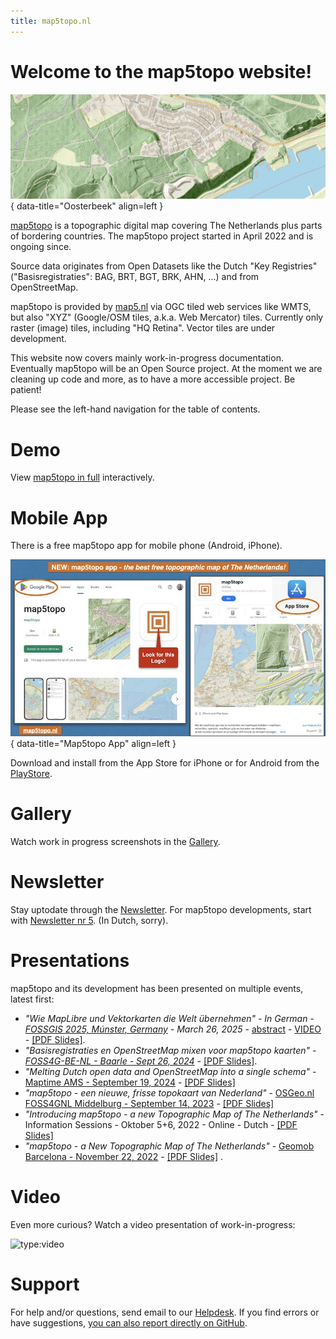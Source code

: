 ```yaml
---
title: map5topo.nl
---
```


# Welcome to the map5topo website!

![map5topo](assets/images/map5topo-oosterbeek.jpg){ data-title="Oosterbeek" align=left }

[map5topo](https://map5topo.nl) is a topographic digital map covering The Netherlands plus
parts of bordering countries. The map5topo project started in April 2022 and is ongoing since.

Source data originates from Open Datasets like the Dutch "Key Registries" ("Basisregistraties": BAG, BRT, BGT, BRK, AHN, ...) 
and from OpenStreetMap.
               
map5topo is provided by [map5.nl](https:///map5.nl)
via OGC tiled web services like WMTS, but also "XYZ" (Google/OSM tiles, a.k.a. Web Mercator) tiles. Currently only raster (image) tiles, including "HQ Retina". Vector tiles are under development.

This website now covers mainly work-in-progress documentation. Eventually map5topo will be an Open Source project.
At the moment we are cleaning up code and more, as to have a more accessible project. Be patient!

Please see the left-hand navigation for the table of contents.

# Demo

View [map5topo in full](https://app.map5.nl/map5topo/full/) interactively.

# Mobile App

There is a free map5topo app for mobile phone (Android, iPhone).

![map5topo app](assets/images/map5topo-app-0.jpg){ data-title="Map5topo App" align=left }

Download and install from the App Store for iPhone or for Android from the [PlayStore](https://play.google.com/store/apps/details?id=nl.map5topo.viewerapp&hl=en).

# Gallery

Watch work in progress screenshots in the [Gallery](gallery/index.md).

# Newsletter

Stay uptodate through the [Newsletter](https://us10.campaign-archive.com/home/?u=dc76804d91aeb81849bd5071c&id=53b2ade233).
For map5topo developments, start with [Newsletter nr 5](https://us10.campaign-archive.com/?u=dc76804d91aeb81849bd5071c&id=60a3514e90).
(In Dutch, sorry).

# Presentations

map5topo and its development has been presented on multiple events, latest first:

* *_"Wie MapLibre und Vektorkarten die Welt übernehmen" - In German - [FOSSGIS 2025, Múnster, Germany](https://fossgis-konferenz.de/2025/) - March 26, 2025_* - [abstract](https://pretalx.com/fossgis2025/talk/7BYCBD/) - [VIDEO](https://ffmuc.media.ccc.de//events/fossgis/2025/h264-hd/fossgis2025-58293-deu-Wie_MapLibre_und_Vektorkarten_die_Welt_uebernehmen_hd.mp4) - [\[PDF Slides\]](https://files.justobjects.nl/presentation/fossgis2025/maplibre-fossgis-2025.pdf).
* *_"Basisregistraties en OpenStreetMap mixen voor map5topo kaarten" - [FOSS4G-BE-NL - Baarle - Sept 26, 2024](https://foss4g.nl/)_* - [\[PDF Slides\]](https://files.justobjects.nl/presentation/foss4gbenl-2024/map5-data-foss4gbenl-just-2024.pdf).
* *"Melting Dutch open data and OpenStreetMap into a single schema"* - [Maptime AMS - September 19, 2024](https://www.meetup.com/maptime-ams/events/301851869) - [\[PDF Slides\]](https://files.justobjects.nl/presentation/maptime-2024/map5-data-maptime-just-2024.pdf)
* *"map5topo - een nieuwe, frisse topokaart van Nederland"* - [OSGeo.nl FOSS4GNL Middelburg - September 14, 2023](https://foss4g.nl) - [\[PDF Slides\]](https://files.justobjects.nl/presentation/foss4gnl-2023/map5topo-foss4gnl-2023.pdf)
* *"Introducing map5topo - a new Topographic Map of The Netherlands"* - Information Sessions - Oktober 5+6, 2022 - Online - Dutch - [\[PDF Slides\]](https://files.justobjects.nl/presentation/map5topo-2022/221005-info-session.pdf)
* *"map5topo - a New Topographic Map of The Netherlands"* - [Geomob Barcelona - November 22, 2022](https://thegeomob.com/post/nov-22nd-2022-geomobbcn-details) - [\[PDF Slides\]](https://files.justobjects.nl/presentation/geomob-bcn-2022/map5topo.pdf) .

# Video

Even more curious? Watch a video presentation of work-in-progress:

![type:video](https://www.youtube.com/embed/gg3VcLG0Whg)

# Support

For help and/or questions, send email to our [Helpdesk](mailto:support@map5.nl).
If you find errors or have suggestions, [you can also report directly on GitHub](https://github.com/map5nl/map5issues/issues).
